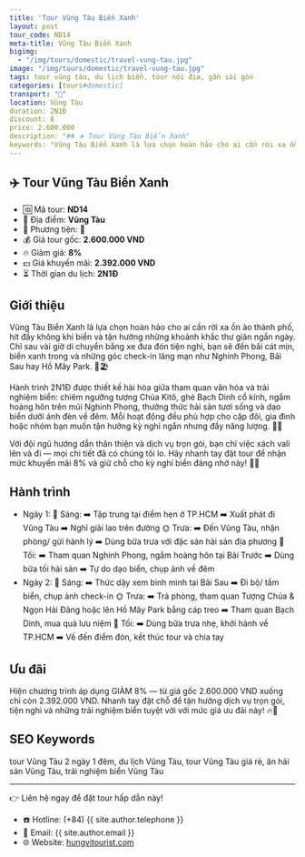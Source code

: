 ```yaml
---
title: 'Tour Vũng Tàu Biển Xanh'
layout: post
tour_code: ND14
meta-title: Vũng Tàu Biển Xanh
bigimg:
  - "/img/tours/domestic/travel-vung-tau.jpg"
image: "/img/tours/domestic/travel-vung-tau.jpg"
tags: tour vũng tàu, du lịch biển, tour nội địa, gần sài gòn
categories: [tours#domestic]
transport: "🚌"
location: Vũng Tàu
duration: 2N1Đ
discount: 8
price: 2.600.000
description: "## ✈️ Tour Vũng Tàu Biển Xanh"
keywords: "Vũng Tàu Biển Xanh là lựa chọn hoàn hảo cho ai cần rời xa ồn ào thành phố, hít đầy không khí biển và tận hưởng những khoảnh khắc thư giãn ngắn ngày. Chỉ sau vài giờ di chuyển bằng xe đưa đón tiện nghi, bạn sẽ đến bãi cát mịn, biển xanh trong và những góc check-in lãng mạn như Nghinh Phong, Bãi Sau hay Hồ Mây Park. 🌊🏖️"
---
```


## ✈️ Tour Vũng Tàu Biển Xanh 

- 🆔 Mã tour: **ND14**
- 📍 Địa điểm: **Vũng Tàu**
- 🚗 Phương tiện: **🚌**
- 💰 Giá tour gốc: **2.600.000 VND**
- 🔥 Giảm giá: **8%**
- 💵 Giá khuyến mãi: **2.392.000 VND**
- ⏳ Thời gian du lịch: **2N1Đ**

## Giới thiệu
Vũng Tàu Biển Xanh là lựa chọn hoàn hảo cho ai cần rời xa ồn ào thành phố, hít đầy không khí biển và tận hưởng những khoảnh khắc thư giãn ngắn ngày. Chỉ sau vài giờ di chuyển bằng xe đưa đón tiện nghi, bạn sẽ đến bãi cát mịn, biển xanh trong và những góc check-in lãng mạn như Nghinh Phong, Bãi Sau hay Hồ Mây Park. 🌊🏖️

Hành trình 2N1Đ được thiết kế hài hòa giữa tham quan văn hóa và trải nghiệm biển: chiêm ngưỡng tượng Chúa Kitô, ghé Bạch Dinh cổ kính, ngắm hoàng hôn trên mũi Nghinh Phong, thưởng thức hải sản tươi sống và dạo biển dưới ánh đèn về đêm. Mỗi hoạt động đều phù hợp cho cặp đôi, gia đình hoặc nhóm bạn muốn tận hưởng kỳ nghỉ ngắn nhưng đầy năng lượng. 🌅🍤

Với đội ngũ hướng dẫn thân thiện và dịch vụ trọn gói, bạn chỉ việc xách vali lên và đi — mọi chi tiết đã có chúng tôi lo. Hãy nhanh tay đặt tour để nhận mức khuyến mãi 8% và giữ chỗ cho kỳ nghỉ biển đáng nhớ này! 📲✨

## Hành trình
- Ngày 1:
  🌅 Sáng: ➡️ Tập trung tại điểm hẹn ở TP.HCM ➡️ Xuất phát đi Vũng Tàu ➡️ Nghỉ giải lao trên đường
  🌞 Trưa: ➡️ Đến Vũng Tàu, nhận phòng/ gửi hành lý ➡️ Dùng bữa trưa với đặc sản hải sản địa phương
  🌙 Tối: ➡️ Tham quan Nghinh Phong, ngắm hoàng hôn tại Bãi Trước ➡️ Dùng bữa tối hải sản ➡️ Tự do dạo biển, chụp ảnh về đêm
- Ngày 2:
  🌅 Sáng: ➡️ Thức dậy xem bình minh tại Bãi Sau ➡️ Đi bộ/ tắm biển, chụp ảnh check-in
  🌞 Trưa: ➡️ Trả phòng, tham quan Tượng Chúa & Ngọn Hải Đăng hoặc lên Hồ Mây Park bằng cáp treo ➡️ Tham quan Bạch Dinh, mua quà lưu niệm
  🌙 Tối: ➡️ Dùng bữa trưa nhẹ, khởi hành về TP.HCM ➡️ Về đến điểm đón, kết thúc tour và chia tay

## Ưu đãi
Hiện chương trình áp dụng GIẢM 8% — từ giá gốc 2.600.000 VND xuống chỉ còn 2.392.000 VND. Nhanh tay đặt chỗ để tận hưởng dịch vụ trọn gói, tiện nghi và những trải nghiệm biển tuyệt vời với mức giá ưu đãi này! 🔥💸

## SEO Keywords
tour Vũng Tàu 2 ngày 1 đêm, du lịch Vũng Tàu, tour Vũng Tàu giá rẻ, ăn hải sản Vũng Tàu, trải nghiệm biển Vũng Tàu

---

👉 Liên hệ ngay để đặt tour hấp dẫn này!

- ☎️ Hotline: (+84) {{ site.author.telephone }}
- 📧 Email: {{ site.author.email }}
- 🌐 Website: [hungvitourist.com](https://hungvitourist.com)

